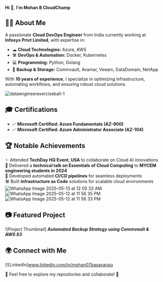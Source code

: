 **Hi** 👋, **I'm Mohan B CloudChamp**


## 👨‍💻 About Me  
A passionate **Cloud DevOps Engineer** from India  currently working at **Infosys Privt Limited**, with expertise in:
- ☁ **Cloud Technologies:** Azure, AWS  
- 🛠 **DevOps & Automation:** Docker, Kubernetes  
- 💻 **Programming:** Python, Golang  
- 📂 **Backup & Storage:** Commvault, Avamar, Veeam, DataDomain, NetApp  

With **10 years of experience**, I specialize in optimizing infrastructure, automating workflows, and ensuring robust cloud solutions.  

![dataengineerexerciseball-1](https://github.com/user-attachments/assets/0e24022e-d57c-472e-82d1-63054958fadf)

## 🎓 Certifications  
- ✅ **Microsoft Certified: Azure Fundamentals (AZ-900)**  
- ✅ **Microsoft Certified: Azure Administrator Associate (AZ-104)**  

## 🏆 Notable Achievements  
✨ Attended **TechDay HQ Event, USA** to collaborate on Cloud AI innovations  
📢 Delivered a **technical talk on Essentials of Cloud Computing** to **MYCEM engineering students in 2024**  
🚀 Developed automated **CI/CD pipelines** for seamless deployments  
🛠 Built **Infrastructure as Code** solutions for scalable cloud environments  
![WhatsApp Image 2025-05-13 at 12 05 33 AM](https://github.com/user-attachments/assets/f6a9e60a-941d-49d1-8631-e440c8f59862)
![WhatsApp Image 2025-05-12 at 11 56 35 PM](https://github.com/user-attachments/assets/2327121b-03c6-4569-ac59-18a7f2961f80)
![WhatsApp Image 2025-05-12 at 11 56 33 PM](https://github.com/user-attachments/assets/e4b32a96-fb02-4715-81a9-30d966d05f9e)


## 📷 Featured Project  
![Project Thumbnail]
_**Automated Backup Strategy using Commvault & AWS S3**_  

## 🌍 Connect with Me  
[![LinkedIn]www.linkedin.com/in/mohan07basavaraju

📌 Feel free to explore my repositories and collaborate! 🚀  
